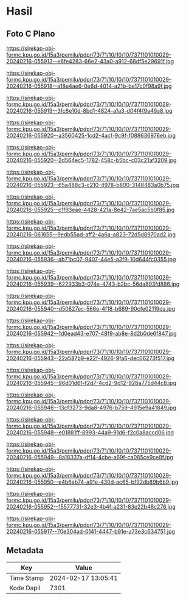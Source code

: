 # Hasil

## Foto C Plano

https://sirekap-obj-formc.kpu.go.id/15a3/pemilu/pdpr/73/71/10/10/10/7371101010029-20240216-055913--e6fe4283-66e2-43a0-a912-68df5e29691f.jpg

https://sirekap-obj-formc.kpu.go.id/15a3/pemilu/pdpr/73/71/10/10/10/7371101010029-20240216-055918--a18e4ae6-0e6d-4014-a21b-be17c0f98a9f.jpg

https://sirekap-obj-formc.kpu.go.id/15a3/pemilu/pdpr/73/71/10/10/10/7371101010029-20240216-055919--3fc6e10d-8bd1-4824-a1a3-d04f4f9a49a8.jpg

https://sirekap-obj-formc.kpu.go.id/15a3/pemilu/pdpr/73/71/10/10/10/7371101010029-20240216-055920--a3560425-1cd2-4acf-9c9f-f088636976eb.jpg

https://sirekap-obj-formc.kpu.go.id/15a3/pemilu/pdpr/73/71/10/10/10/7371101010029-20240216-055920--2d564ec5-1782-458c-b5bc-c03c21af3209.jpg

https://sirekap-obj-formc.kpu.go.id/15a3/pemilu/pdpr/73/71/10/10/10/7371101010029-20240216-055923--65a488c3-c210-4978-b800-3148483a0b75.jpg

https://sirekap-obj-formc.kpu.go.id/15a3/pemilu/pdpr/73/71/10/10/10/7371101010029-20240216-055925--c1f93eae-4428-421a-8e42-7ae5ac5b0f85.jpg

https://sirekap-obj-formc.kpu.go.id/15a3/pemilu/pdpr/73/71/10/10/10/7371101010029-20240216-061655--9edb55ad-aff2-4a6a-a823-72d5d8970ad2.jpg

https://sirekap-obj-formc.kpu.go.id/15a3/pemilu/pdpr/73/71/10/10/10/7371101010029-20240216-055936--ab71bc07-9407-44e5-a3f9-10d644fc0355.jpg

https://sirekap-obj-formc.kpu.go.id/15a3/pemilu/pdpr/73/71/10/10/10/7371101010029-20240216-055939--622933b3-074e-4743-b2bc-56da893fd886.jpg

https://sirekap-obj-formc.kpu.go.id/15a3/pemilu/pdpr/73/71/10/10/10/7371101010029-20240216-055940--d50827ec-566e-4f18-b689-90cfe02119da.jpg

https://sirekap-obj-formc.kpu.go.id/15a3/pemilu/pdpr/73/71/10/10/10/7371101010029-20240216-055942--1d0ead43-e707-48f9-ab8e-8d2b0de6f847.jpg

https://sirekap-obj-formc.kpu.go.id/15a3/pemilu/pdpr/73/71/10/10/10/7371101010029-20240216-055943--22a587b9-e22f-4926-9fa6-dec06273f517.jpg

https://sirekap-obj-formc.kpu.go.id/15a3/pemilu/pdpr/73/71/10/10/10/7371101010029-20240216-055945--96d01d6f-f2d7-4cd2-9d12-928a775d44c8.jpg

https://sirekap-obj-formc.kpu.go.id/15a3/pemilu/pdpr/73/71/10/10/10/7371101010029-20240216-055946--13cf3273-9da8-4976-b759-4915e9a41849.jpg

https://sirekap-obj-formc.kpu.go.id/15a3/pemilu/pdpr/73/71/10/10/10/7371101010029-20240216-055948--e01881ff-8993-44a9-91d6-f2c0a8accd06.jpg

https://sirekap-obj-formc.kpu.go.id/15a3/pemilu/pdpr/73/71/10/10/10/7371101010029-20240216-055949--8a18337a-df14-4cbe-a69f-ca085ce9ce8f.jpg

https://sirekap-obj-formc.kpu.go.id/15a3/pemilu/pdpr/73/71/10/10/10/7371101010029-20240216-055950--e4b6ab74-a91e-430d-ac65-bf92db89b6b9.jpg

https://sirekap-obj-formc.kpu.go.id/15a3/pemilu/pdpr/73/71/10/10/10/7371101010029-20240216-055952--15577731-32e3-4b4f-a231-83e22b48c276.jpg

https://sirekap-obj-formc.kpu.go.id/15a3/pemilu/pdpr/73/71/10/10/10/7371101010029-20240216-055917--70e304ad-0141-4447-b91e-a73e3c634751.jpg


## Metadata

| Key        | Value               |
| ---------- | ------------------- |
| Time Stamp | 2024-02-17 13:05:41 |
| Kode Dapil | 7301                |



